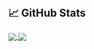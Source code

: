 <h2>📈 GitHub Stats</h2>
<a href="https://github.com/MatheusMinski/MatheusMinski">
    <img align="center" src="https://github-readme-stats.vercel.app/api/top-langs/?username=MatheusMinski/>
</a>
<a href="https://github.com/MatheusMinski/MatheusMinski">
    <img align="center" src="https://github-readme-stats.vercel.app/api?username=MatheusMinski&amp;&include_all_commits=true;show_icons=true&amp;line_height=27&amp;count_private=true&amp;title_color=24292e&amp;text_color=24292e&amp;icon_color=24292e&amp;bg_color=ffffff"/>
</a>
<br/>
